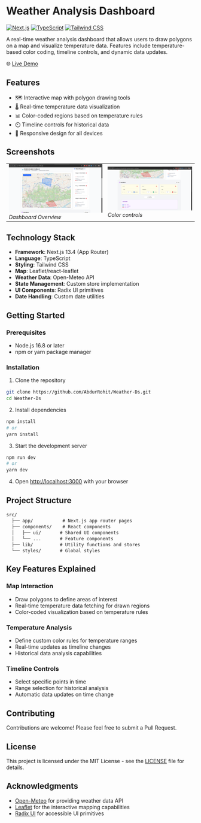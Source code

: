# Weather Analysis Dashboard

[![Next.js](https://img.shields.io/badge/Next.js-13.4-blueviolet.svg)](https://nextjs.org/)
[![TypeScript](https://img.shields.io/badge/TypeScript-5.0-blue.svg)](https://www.typescriptlang.org/)
[![Tailwind CSS](https://img.shields.io/badge/Tailwind-3.3-38B2AC.svg)](https://tailwindcss.com/)

A real-time weather analysis dashboard that allows users to draw polygons on a map and visualize temperature data. Features include temperature-based color coding, timeline controls, and dynamic data updates.

🌐 [Live Demo](https://weather-scanner101.netlify.app/)

## Features

- 🗺️ Interactive map with polygon drawing tools
- 🌡️ Real-time temperature data visualization
- 📊 Color-coded regions based on temperature rules
- ⏲️ Timeline controls for historical data
- 📱 Responsive design for all devices

## Screenshots

<table>
  <tr>
    <td>
      <img src="./assets/image.png" alt="Dashboard Overview" width="100%"/>
      <em>Dashboard Overview</em>
    </td>
    <td>
      <img src="./assets/201.png" alt="Weather Analysis" width="100%"/>
      <em>Color controls</em>
    </td>
  </tr>
</table>

## Technology Stack

- **Framework**: Next.js 13.4 (App Router)
- **Language**: TypeScript
- **Styling**: Tailwind CSS
- **Map**: Leaflet/react-leaflet
- **Weather Data**: Open-Meteo API
- **State Management**: Custom store implementation
- **UI Components**: Radix UI primitives
- **Date Handling**: Custom date utilities

## Getting Started

### Prerequisites

- Node.js 16.8 or later
- npm or yarn package manager

### Installation

1. Clone the repository
```bash
git clone https://github.com/AbdurRohit/Weather-Ds.git
cd Weather-Ds
```

2. Install dependencies
```bash
npm install
# or
yarn install
```

3. Start the development server
```bash
npm run dev
# or
yarn dev
```

4. Open [http://localhost:3000](http://localhost:3000) with your browser

## Project Structure

```
src/
  ├── app/           # Next.js app router pages
  ├── components/    # React components
  │   ├── ui/       # Shared UI components
  │   └── ...       # Feature components
  ├── lib/          # Utility functions and stores
  └── styles/       # Global styles
```

## Key Features Explained

### Map Interaction
- Draw polygons to define areas of interest
- Real-time temperature data fetching for drawn regions
- Color-coded visualization based on temperature rules

### Temperature Analysis
- Define custom color rules for temperature ranges
- Real-time updates as timeline changes
- Historical data analysis capabilities

### Timeline Controls
- Select specific points in time
- Range selection for historical analysis
- Automatic data updates on time change

## Contributing

Contributions are welcome! Please feel free to submit a Pull Request.

## License

This project is licensed under the MIT License - see the [LICENSE](LICENSE) file for details.

## Acknowledgments

- [Open-Meteo](https://open-meteo.com/) for providing weather data API
- [Leaflet](https://leafletjs.com/) for the interactive mapping capabilities
- [Radix UI](https://www.radix-ui.com/) for accessible UI primitives
